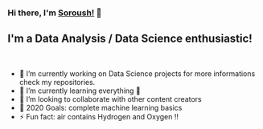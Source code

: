 ### Hi there, I'm [Soroush!](https://soroushghaderi.github.io/) 👋

## I'm a Data Analysis / Data Science enthusiastic!

<br />

- 🔭 I’m currently working on Data Science projects for more informations check my repositories. 
- 🌱 I’m currently learning everything 🤣
- 👯 I’m looking to collaborate with other content creators
- 🥅 2020 Goals: complete machine learning basics
- ⚡ Fun fact: air contains Hydrogen and Oxygen !!

